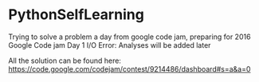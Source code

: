 # PythonSelfLearning
 Trying to solve a problem a day from google code jam, preparing for 2016 Google Code jam
 Day 1 I/O Error: Analyses will be added later


All the solution can be found here: https://code.google.com/codejam/contest/9214486/dashboard#s=a&a=0
